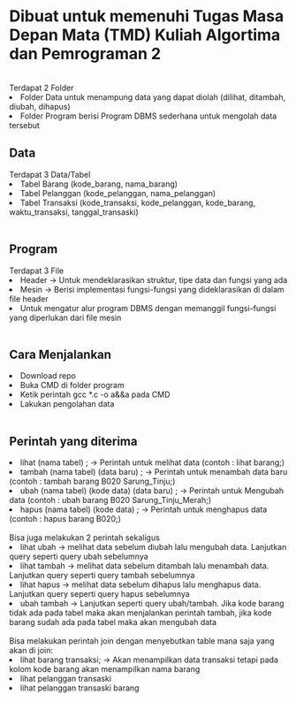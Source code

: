 <h1>Dibuat untuk memenuhi Tugas Masa Depan Mata (TMD) Kuliah Algortima dan Pemrograman 2</h1>
<br>
Terdapat 2 Folder
<li>Folder Data untuk menampung data yang dapat diolah (dilihat, ditambah, diubah, dihapus)</ul>
<li>Folder Program berisi Program DBMS sederhana untuk mengolah data tersebut</ul>
<br>
<h2>Data</h2>
Terdapat 3 Data/Tabel
<li>Tabel Barang (kode_barang, nama_barang)</li>
<li>Tabel Pelanggan (kode_pelanggan, nama_pelanggan)</li>
<li>Tabel Transaksi (kode_transaksi, kode_pelanggan, kode_barang, waktu_transaksi, tanggal_transaski)</li>
<br>
<h2>Program</h2>
Terdapat 3 File
<li>Header -> Untuk mendeklarasikan struktur, tipe data dan fungsi yang ada</li>
<li>Mesin -> Berisi implementasi fungsi-fungsi yang dideklarasikan di dalam file header</li>
<li>Untuk mengatur alur program DBMS dengan memanggil fungsi-fungsi yang diperlukan dari file mesin</li>
<br>
<h2>Cara Menjalankan</h2>
<li>Download repo</li>
<li>Buka CMD di folder program</li>
<li>Ketik perintah gcc *.c -o a&&a pada CMD</li>
<li>Lakukan pengolahan data</li>
<br>
<h2>Perintah yang diterima</h2>
<li>lihat (nama tabel) ; -> Perintah untuk melihat data (contoh : lihat barang;)</li>
<li>tambah (nama tabel) (data baru) ; -> Perintah untuk menambah data baru (contoh : tambah barang B020 Sarung_Tinju;)</li>
<li>ubah (nama tabel) (kode data) (data baru) ; -> Perintah untuk Mengubah data (contoh : ubah barang B020 Sarung_Tinju_Merah;)</li>
<li>hapus (nama tabel) (kode data) ; -> Perintah untuk menghapus data (contoh : hapus barang B020;) </li>
<br>
Bisa juga melakukan 2 perintah sekaligus
<li>lihat ubah -> melihat data sebelum diubah lalu mengubah data. Lanjutkan query seperti query ubah sebelumnya</li>
<li>lihat tambah -> melihat data sebelum ditambah lalu menambah data. Lanjutkan query seperti query tambah sebelumnya</li>
<li>lihat hapus -> melihat data sebelum dihapus lalu menghapus data. Lanjutkan query seperti query hapus sebelumnya</li>
<li>ubah tambah -> Lanjutkan seperti query ubah/tambah. Jika kode barang tidak ada pada tabel maka akan menjalankan perintah tambah, jika kode barang sudah ada pada tabel maka akan mengubah data</li>
<br>
Bisa melakukan perintah join dengan menyebutkan table mana saja yang akan di join:
<li>lihat barang transaksi; -> Akan menampilkan data transaksi tetapi pada kolom kode barang akan menampilkan nama barang</li>
<li>lihat pelanggan transaski</li>
<li>lihat pelanggan transaski barang</li>
